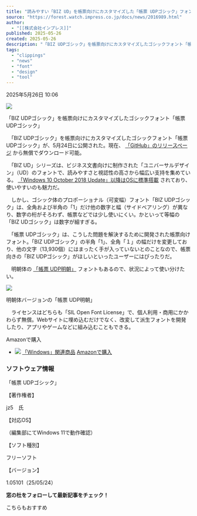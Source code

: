 ```yaml
---
title: "読みやすい「BIZ UD」を帳票向けにカスタマイズした「帳票 UDPゴシック」フォントが公開／明朝体バージョンの「帳票 UDP明朝」もあり"
source: "https://forest.watch.impress.co.jp/docs/news/2016989.html"
author:
  - "[[株式会社インプレス]]"
published: 2025-05-26
created: 2025-05-26
description: "「BIZ UDPゴシック」を帳票向けにカスタマイズしたゴシックフォント「帳票 UDPゴシック」が、5月24日に公開された。現在、「GitHub」のリリースページから無償でダウンロード可能。"
tags:
  - "clippings"
  - "news"
  - "font"
  - "design"
  - "tool"
---
```

2025年5月26日 10:06

[![](https://asset.watch.impress.co.jp/img/wf/docs/2016/989/image1_l.png)](https://forest.watch.impress.co.jp/img/wf/docs/2016/989/html/image1.png.html)

「BIZ UDPゴシック」を帳票向けにカスタマイズしたゴシックフォント「帳票 UDPゴシック」

　「BIZ UDPゴシック」を帳票向けにカスタマイズしたゴシックフォント「帳票 UDPゴシック」が、5月24日に公開された。現在、 [「GitHub」のリリースページ](https://github.com/jz5/FORM-UDPGothic/releases) から無償でダウンロード可能。

　「BIZ UD」シリーズは、ビジネス文書向けに制作された「ユニバーサルデザイン」（UD）のフォントで、読みやすさと視認性の高さから幅広い支持を集めている。 [「Windows 10 October 2018 Update」以降はOSに標準搭載](https://forest.watch.impress.co.jp/docs/news/1149745.html) されており、使いやすいのも魅力だ。

　しかし、ゴシック体のプロポーショナル（可変幅）フォント「BIZ UDPゴシック」は、全角および半角の「1」だけ他の数字と幅（サイドベアリング）が異なり、数字の桁がそろわず、帳票などでは少し使いにくい。かといって等幅の「BIZ UDゴシック」は数字が細すぎる。

　「帳票 UDPゴシック」は、こうした問題を解決するために開発された帳票向けフォント。「BIZ UDPゴシック」の半角「1」、全角「１」の幅だけを変更しており、他の文字（13,930個）にはまったく手が入っていないとのことなので、帳票向きの「BIZ UDPゴシック」がほしいといったユーザーにはぴったりだ。

　明朝体の [「帳票 UDP明朝」](https://github.com/jz5/FORM-UDPMincho) フォントもあるので、状況によって使い分けたい。

[![](https://asset.watch.impress.co.jp/img/wf/docs/2016/989/image2_l.png)](https://forest.watch.impress.co.jp/img/wf/docs/2016/989/html/image2.png.html)

明朝体バージョンの「帳票 UDP明朝」

　ライセンスはどちらも「SIL Open Font License」で、個人利用・商用にかかわらず無償。Webサイトに埋め込むだけでなく、改変して派生フォントを開発したり、アプリやゲームなどに組み込むこともできる。

Amazonで購入

- [![](https://images-na.ssl-images-amazon.com/images/P/B09VSXCY87.09._SCTZZZZZZZ_PE.jpg)](https://www.amazon.co.jp/s?k=Windows&__mk_ja_JP=%E3%82%AB%E3%82%BF%E3%82%AB%E3%83%8A&crid=1LARGUBWFCZ2L&sprefix=windows%2Caps%2C217&ref=nb_sb_noss_2?tag=impresswatch-18-22&ref=nosim)
	[「Windows」関連商品](https://www.amazon.co.jp/s?k=Windows&__mk_ja_JP=%E3%82%AB%E3%82%BF%E3%82%AB%E3%83%8A&crid=1LARGUBWFCZ2L&sprefix=windows%2Caps%2C217&ref=nb_sb_noss_2&tag=impresswatch-18-22&ref=nosim) [Amazonで購入](https://www.amazon.co.jp/s?k=Windows&__mk_ja_JP=%E3%82%AB%E3%82%BF%E3%82%AB%E3%83%8A&crid=1LARGUBWFCZ2L&sprefix=windows%2Caps%2C217&ref=nb_sb_noss_2&tag=impresswatch-18-22&ref=nosim)

### ソフトウェア情報

「帳票 UDPゴシック」

【著作権者】

jz5　氏

【対応OS】

（編集部にてWindows 11で動作確認）

【ソフト種別】

フリーソフト

【バージョン】

1.05101（25/05/24）

**窓の杜をフォローして最新記事をチェック！**  

こちらもおすすめ 